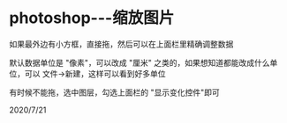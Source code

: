 # photoshop---缩放图片

如果最外边有小方框，直接拖，然后可以在上面栏里精确调整数据  

默认数据单位是 "像素"，可以改成 "厘米" 之类的，如果想知道都能改成什么单位，可以 文件->新建，这样可以看到好多单位  

有时候不能拖，选中图层，勾选上面栏的 "显示变化控件"即可  


2020/7/21  
